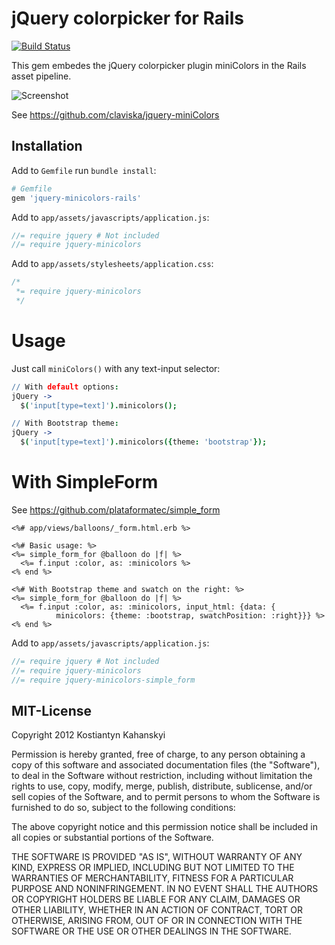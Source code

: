 # jQuery colorpicker for Rails

[![Build Status](https://travis-ci.org/kostia/jquery-minicolors-rails.png)](https://travis-ci.org/kostia/jquery-minicolors-rails)

This gem embedes the jQuery colorpicker plugin miniColors in the Rails asset pipeline.

![Screenshot](https://raw.github.com/kostia/jquery-minicolors-rails/master/screenshot.png)

See https://github.com/claviska/jquery-miniColors

## Installation

Add to `Gemfile` run `bundle install`:

```ruby
# Gemfile
gem 'jquery-minicolors-rails'
```

Add to `app/assets/javascripts/application.js`:

```javascript
//= require jquery # Not included
//= require jquery-minicolors
```

Add to `app/assets/stylesheets/application.css`:

```css
/*
 *= require jquery-minicolors
 */
```

# Usage

Just call `miniColors()` with any text-input selector:

```coffeescript
// With default options:
jQuery ->
  $('input[type=text]').minicolors();

// With Bootstrap theme:
jQuery ->
  $('input[type=text]').minicolors({theme: 'bootstrap'});
```

# With SimpleForm

See https://github.com/plataformatec/simple_form

```erb
<%# app/views/balloons/_form.html.erb %>

<%# Basic usage: %>
<%= simple_form_for @balloon do |f| %>
  <%= f.input :color, as: :minicolors %>
<% end %>

<%# With Bootstrap theme and swatch on the right: %>
<%= simple_form_for @balloon do |f| %>
  <%= f.input :color, as: :minicolors, input_html: {data: {
          minicolors: {theme: :bootstrap, swatchPosition: :right}}} %>
<% end %>
```

Add to `app/assets/javascripts/application.js`:

```javascript
//= require jquery # Not included
//= require jquery-minicolors
//= require jquery-minicolors-simple_form
```

## MIT-License

Copyright 2012 Kostiantyn Kahanskyi

Permission is hereby granted, free of charge, to any person obtaining
a copy of this software and associated documentation files (the
"Software"), to deal in the Software without restriction, including
without limitation the rights to use, copy, modify, merge, publish,
distribute, sublicense, and/or sell copies of the Software, and to
permit persons to whom the Software is furnished to do so, subject to
the following conditions:

The above copyright notice and this permission notice shall be
included in all copies or substantial portions of the Software.

THE SOFTWARE IS PROVIDED "AS IS", WITHOUT WARRANTY OF ANY KIND,
EXPRESS OR IMPLIED, INCLUDING BUT NOT LIMITED TO THE WARRANTIES OF
MERCHANTABILITY, FITNESS FOR A PARTICULAR PURPOSE AND
NONINFRINGEMENT. IN NO EVENT SHALL THE AUTHORS OR COPYRIGHT HOLDERS BE
LIABLE FOR ANY CLAIM, DAMAGES OR OTHER LIABILITY, WHETHER IN AN ACTION
OF CONTRACT, TORT OR OTHERWISE, ARISING FROM, OUT OF OR IN CONNECTION
WITH THE SOFTWARE OR THE USE OR OTHER DEALINGS IN THE SOFTWARE.
